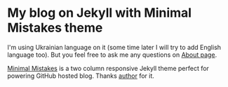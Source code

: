 # My blog on Jekyll with Minimal Mistakes theme

I'm using Ukrainian language on it (some time later I will try to add English language too). But you feel free to ask me any questions on [About page](http://probil.github.io/about/). 

[Minimal Mistakes](http://mmistakes.github.io/minimal-mistakes) is a two column responsive Jekyll theme perfect for powering GitHub hosted blog. Thanks [author](http://mademistakes.com/about/) for it.